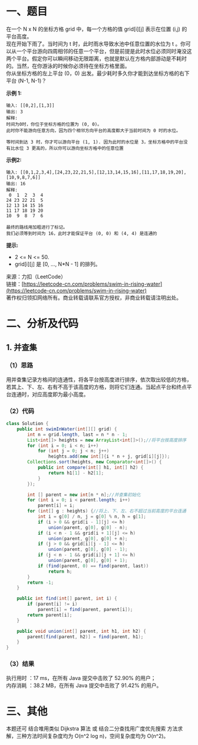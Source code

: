 # 一、题目
在一个 N x N 的坐标方格 grid 中，每一个方格的值 grid[i][j] 表示在位置 (i,j) 的平台高度。      
现在开始下雨了。当时间为 t 时，此时雨水导致水池中任意位置的水位为 t 。你可以从一个平台游向四周相邻的任意一个平台，但是前提是此时水位必须同时淹没这两个平台。假定你可以瞬间移动无限距离，也就是默认在方格内部游动是不耗时的。当然，在你游泳的时候你必须待在坐标方格里面。     
你从坐标方格的左上平台 (0，0) 出发。最少耗时多久你才能到达坐标方格的右下平台 (N-1, N-1)？    
     
**示例 1:**    
```
输入: [[0,2],[1,3]]
输出: 3
解释:
时间为0时，你位于坐标方格的位置为 (0, 0)。
此时你不能游向任意方向，因为四个相邻方向平台的高度都大于当前时间为 0 时的水位。

等时间到达 3 时，你才可以游向平台 (1, 1). 因为此时的水位是 3，坐标方格中的平台没有比水位 3 更高的，所以你可以游向坐标方格中的任意位置
```
**示例2:**    
```
输入: [[0,1,2,3,4],[24,23,22,21,5],[12,13,14,15,16],[11,17,18,19,20],[10,9,8,7,6]]
输出: 16
解释:
 0  1  2  3  4
24 23 22 21  5
12 13 14 15 16
11 17 18 19 20
10  9  8  7  6

最终的路线用加粗进行了标记。
我们必须等到时间为 16，此时才能保证平台 (0, 0) 和 (4, 4) 是连通的
```
    
**提示:**     
- 2 <= N <= 50.
- grid[i][j] 是 [0, ..., N*N - 1] 的排列。
    
来源：力扣（LeetCode）     
链接：[https://leetcode-cn.com/problems/swim-in-rising-water](https://leetcode-cn.com/problems/swim-in-rising-water)     
著作权归领扣网络所有。商业转载请联系官方授权，非商业转载请注明出处。    
# 二、分析及代码    
## 1. 并查集
### （1）思路
用并查集记录方格间的连通性，将各平台按高度进行排序，依次取出较低的方格，若其上、下、左、右有不高于该高度的方格，则将它们连通。当起点平台和终点平台连通时，对应高度即为最小高度。     
### （2）代码
```java
class Solution {
    public int swimInWater(int[][] grid) {
        int n = grid.length, last = n * n - 1;
        List<int[]> heights = new ArrayList<int[]>();//将平台按高度排序
        for (int i = 0; i < n; i++)
            for (int j = 0; j < n; j++)
                heights.add(new int[]{i * n + j, grid[i][j]});
        Collections.sort(heights, new Comparator<int[]>() {
            public int compare(int[] h1, int[] h2) {
                return h1[1] - h2[1];
            }
        });

        int [] parent = new int[n * n];//并查集初始化
        for (int i = 0; i < parent.length; i++)
            parent[i] = i;
        for (int[] g : heights) {//将上、下、左、右不超过当前高度的平台连通
            int i = g[0] / n, j = g[0] % n, h = g[1];
            if (i > 0 && grid[i - 1][j] <= h)
                union(parent, g[0], g[0] - n);
            if (i < n - 1 && grid[i + 1][j] <= h)
                union(parent, g[0], g[0] + n);
            if (j > 0 && grid[i][j - 1] <= h)
                union(parent, g[0], g[0] - 1);
            if (j < n - 1 && grid[i][j + 1] <= h)
                union(parent, g[0], g[0] + 1);
            if (find(parent, 0) == find(parent, last))
                return h;
        }
        return -1;
    }

    public int find(int[] parent, int i) {
        if (parent[i] != i)
            parent[i] = find(parent, parent[i]);
        return parent[i];
    }

    public void union(int[] parent, int h1, int h2) {
        parent[find(parent, h2)] = find(parent, h1);
    }
}
```
### （3）结果
执行用时 ：17 ms，在所有 Java 提交中击败了 52.90% 的用户；    
内存消耗 ：38.2 MB，在所有 Java 提交中击败了 91.42% 的用户。      
# 三、其他
本题还可 结合堆用类似 Dijkstra 算法 或 结合二分查找用广度优先搜索 方法求解，三种方法时间复杂度均为 O(n^2 log n)，空间复杂度均为 O(n^2)。  
